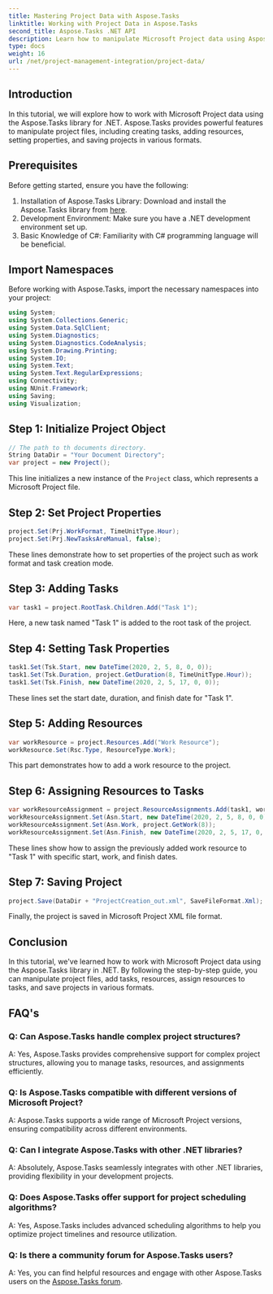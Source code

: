 ```yaml
---
title: Mastering Project Data with Aspose.Tasks
linktitle: Working with Project Data in Aspose.Tasks
second_title: Aspose.Tasks .NET API
description: Learn how to manipulate Microsoft Project data using Aspose.Tasks in .NET. Create tasks, add resources, and save projects with ease.
type: docs
weight: 16
url: /net/project-management-integration/project-data/
---
```

## Introduction
In this tutorial, we will explore how to work with Microsoft Project data using the Aspose.Tasks library for .NET. Aspose.Tasks provides powerful features to manipulate project files, including creating tasks, adding resources, setting properties, and saving projects in various formats.
## Prerequisites
Before getting started, ensure you have the following:
1. Installation of Aspose.Tasks Library: Download and install the Aspose.Tasks library from [here](https://releases.aspose.com/tasks/net/).
2. Development Environment: Make sure you have a .NET development environment set up.
3. Basic Knowledge of C#: Familiarity with C# programming language will be beneficial.

## Import Namespaces
Before working with Aspose.Tasks, import the necessary namespaces into your project:
```csharp
using System;
using System.Collections.Generic;
using System.Data.SqlClient;
using System.Diagnostics;
using System.Diagnostics.CodeAnalysis;
using System.Drawing.Printing;
using System.IO;
using System.Text;
using System.Text.RegularExpressions;
using Connectivity;
using NUnit.Framework;
using Saving;
using Visualization;
```

## Step 1: Initialize Project Object
```csharp
// The path to th documents directory.
String DataDir = "Your Document Directory";
var project = new Project();
```
This line initializes a new instance of the `Project` class, which represents a Microsoft Project file.
## Step 2: Set Project Properties
```csharp
project.Set(Prj.WorkFormat, TimeUnitType.Hour);
project.Set(Prj.NewTasksAreManual, false);
```
These lines demonstrate how to set properties of the project such as work format and task creation mode.
## Step 3: Adding Tasks
```csharp
var task1 = project.RootTask.Children.Add("Task 1");
```
Here, a new task named "Task 1" is added to the root task of the project.
## Step 4: Setting Task Properties
```csharp
task1.Set(Tsk.Start, new DateTime(2020, 2, 5, 8, 0, 0));
task1.Set(Tsk.Duration, project.GetDuration(8, TimeUnitType.Hour));
task1.Set(Tsk.Finish, new DateTime(2020, 2, 5, 17, 0, 0));
```
These lines set the start date, duration, and finish date for "Task 1".
## Step 5: Adding Resources
```csharp
var workResource = project.Resources.Add("Work Resource");
workResource.Set(Rsc.Type, ResourceType.Work);
```
This part demonstrates how to add a work resource to the project.
## Step 6: Assigning Resources to Tasks
```csharp
var workResourceAssignment = project.ResourceAssignments.Add(task1, workResource);
workResourceAssignment.Set(Asn.Start, new DateTime(2020, 2, 5, 8, 0, 0));
workResourceAssignment.Set(Asn.Work, project.GetWork(8));
workResourceAssignment.Set(Asn.Finish, new DateTime(2020, 2, 5, 17, 0, 0));
```
These lines show how to assign the previously added work resource to "Task 1" with specific start, work, and finish dates.
## Step 7: Saving Project
```csharp
project.Save(DataDir + "ProjectCreation_out.xml", SaveFileFormat.Xml);
```
Finally, the project is saved in Microsoft Project XML file format.

## Conclusion
In this tutorial, we've learned how to work with Microsoft Project data using the Aspose.Tasks library in .NET. By following the step-by-step guide, you can manipulate project files, add tasks, resources, assign resources to tasks, and save projects in various formats.
## FAQ's
### Q: Can Aspose.Tasks handle complex project structures?
A: Yes, Aspose.Tasks provides comprehensive support for complex project structures, allowing you to manage tasks, resources, and assignments efficiently.
### Q: Is Aspose.Tasks compatible with different versions of Microsoft Project?
A: Aspose.Tasks supports a wide range of Microsoft Project versions, ensuring compatibility across different environments.
### Q: Can I integrate Aspose.Tasks with other .NET libraries?
A: Absolutely, Aspose.Tasks seamlessly integrates with other .NET libraries, providing flexibility in your development projects.
### Q: Does Aspose.Tasks offer support for project scheduling algorithms?
A: Yes, Aspose.Tasks includes advanced scheduling algorithms to help you optimize project timelines and resource utilization.
### Q: Is there a community forum for Aspose.Tasks users?
A: Yes, you can find helpful resources and engage with other Aspose.Tasks users on the [Aspose.Tasks forum](https://forum.aspose.com/c/tasks/15).
